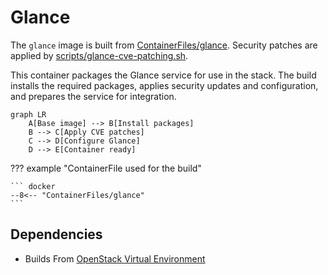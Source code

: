 # Glance

The `glance` image is built from [ContainerFiles/glance](https://github.com/rackerlabs/genestack-images/blob/main/ContainerFiles/glance). Security patches are applied by [scripts/glance-cve-patching.sh](https://github.com/rackerlabs/genestack-images/blob/main/scripts/glance-cve-patching.sh).

This container packages the Glance service for use in the stack. The build installs the required packages, applies security updates and configuration, and prepares the service for integration.

``` mermaid
graph LR
    A[Base image] --> B[Install packages]
    B --> C[Apply CVE patches]
    C --> D[Configure Glance]
    D --> E[Container ready]
```

??? example "ContainerFile used for the build"

    ``` docker
    --8<-- "ContainerFiles/glance"
    ```

## Dependencies

- Builds From [OpenStack Virtual Environment](openstack-venv.md)

